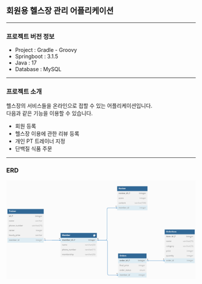 ## 회원용 헬스장 관리 어플리케이션
*** 
### 프로젝트 버전 정보
- Project : Gradle - Groovy
- Springboot : 3.1.5
- Java : 17
- Database : MySQL
---
### 프로젝트 소개
헬스장의 서비스들을 온라인으로 접할 수 있는 어플리케이션입니다.
<br>
다음과 같은 기능을 이용할 수 있습니다.
- 회원 등록
- 헬스장 이용에 관한 리뷰 등록
- 개인 PT 트레이너 지정
- 단백질 식품 주문
---
### ERD
![img_2.png](img_2.png)
